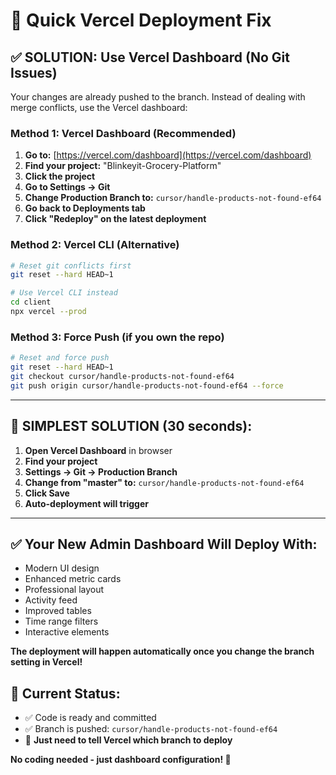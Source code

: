 # 🚀 Quick Vercel Deployment Fix

## ✅ **SOLUTION: Use Vercel Dashboard (No Git Issues)**

Your changes are already pushed to the branch. Instead of dealing with merge conflicts, use the Vercel dashboard:

### **Method 1: Vercel Dashboard (Recommended)**

1. **Go to:** [https://vercel.com/dashboard](https://vercel.com/dashboard)
2. **Find your project:** "Blinkeyit-Grocery-Platform" 
3. **Click the project**
4. **Go to Settings → Git**
5. **Change Production Branch to:** `cursor/handle-products-not-found-ef64`
6. **Go back to Deployments tab**
7. **Click "Redeploy" on the latest deployment**

### **Method 2: Vercel CLI (Alternative)**

```bash
# Reset git conflicts first
git reset --hard HEAD~1

# Use Vercel CLI instead
cd client
npx vercel --prod
```

### **Method 3: Force Push (if you own the repo)**

```bash
# Reset and force push
git reset --hard HEAD~1
git checkout cursor/handle-products-not-found-ef64
git push origin cursor/handle-products-not-found-ef64 --force
```

---

## 🎯 **SIMPLEST SOLUTION (30 seconds):**

1. **Open Vercel Dashboard** in browser
2. **Find your project**
3. **Settings → Git → Production Branch**
4. **Change from "master" to:** `cursor/handle-products-not-found-ef64`
5. **Click Save**
6. **Auto-deployment will trigger**

---

## ✅ **Your New Admin Dashboard Will Deploy With:**

- Modern UI design
- Enhanced metric cards
- Professional layout
- Activity feed
- Improved tables
- Time range filters
- Interactive elements

**The deployment will happen automatically once you change the branch setting in Vercel!**

## 🔄 **Current Status:**
- ✅ Code is ready and committed
- ✅ Branch is pushed: `cursor/handle-products-not-found-ef64`
- 🎯 **Just need to tell Vercel which branch to deploy**

**No coding needed - just dashboard configuration! 🚀**